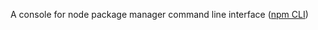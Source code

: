 A console for node package manager command line interface ([npm CLI](https://supravisor.github.io/npm-cli-console/))

